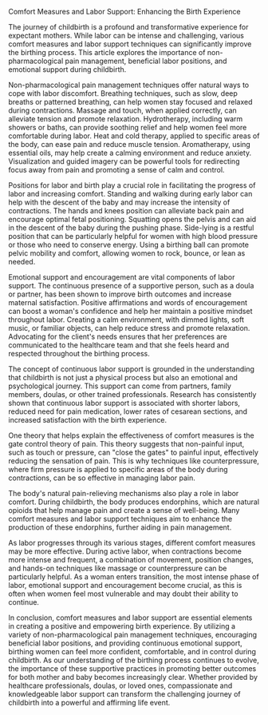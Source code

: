 Comfort Measures and Labor Support: Enhancing the Birth Experience

The journey of childbirth is a profound and transformative experience for expectant mothers. While labor can be intense and challenging, various comfort measures and labor support techniques can significantly improve the birthing process. This article explores the importance of non-pharmacological pain management, beneficial labor positions, and emotional support during childbirth.

Non-pharmacological pain management techniques offer natural ways to cope with labor discomfort. Breathing techniques, such as slow, deep breaths or patterned breathing, can help women stay focused and relaxed during contractions. Massage and touch, when applied correctly, can alleviate tension and promote relaxation. Hydrotherapy, including warm showers or baths, can provide soothing relief and help women feel more comfortable during labor. Heat and cold therapy, applied to specific areas of the body, can ease pain and reduce muscle tension. Aromatherapy, using essential oils, may help create a calming environment and reduce anxiety. Visualization and guided imagery can be powerful tools for redirecting focus away from pain and promoting a sense of calm and control.

Positions for labor and birth play a crucial role in facilitating the progress of labor and increasing comfort. Standing and walking during early labor can help with the descent of the baby and may increase the intensity of contractions. The hands and knees position can alleviate back pain and encourage optimal fetal positioning. Squatting opens the pelvis and can aid in the descent of the baby during the pushing phase. Side-lying is a restful position that can be particularly helpful for women with high blood pressure or those who need to conserve energy. Using a birthing ball can promote pelvic mobility and comfort, allowing women to rock, bounce, or lean as needed.

Emotional support and encouragement are vital components of labor support. The continuous presence of a supportive person, such as a doula or partner, has been shown to improve birth outcomes and increase maternal satisfaction. Positive affirmations and words of encouragement can boost a woman's confidence and help her maintain a positive mindset throughout labor. Creating a calm environment, with dimmed lights, soft music, or familiar objects, can help reduce stress and promote relaxation. Advocating for the client's needs ensures that her preferences are communicated to the healthcare team and that she feels heard and respected throughout the birthing process.

The concept of continuous labor support is grounded in the understanding that childbirth is not just a physical process but also an emotional and psychological journey. This support can come from partners, family members, doulas, or other trained professionals. Research has consistently shown that continuous labor support is associated with shorter labors, reduced need for pain medication, lower rates of cesarean sections, and increased satisfaction with the birth experience.

One theory that helps explain the effectiveness of comfort measures is the gate control theory of pain. This theory suggests that non-painful input, such as touch or pressure, can "close the gates" to painful input, effectively reducing the sensation of pain. This is why techniques like counterpressure, where firm pressure is applied to specific areas of the body during contractions, can be so effective in managing labor pain.

The body's natural pain-relieving mechanisms also play a role in labor comfort. During childbirth, the body produces endorphins, which are natural opioids that help manage pain and create a sense of well-being. Many comfort measures and labor support techniques aim to enhance the production of these endorphins, further aiding in pain management.

As labor progresses through its various stages, different comfort measures may be more effective. During active labor, when contractions become more intense and frequent, a combination of movement, position changes, and hands-on techniques like massage or counterpressure can be particularly helpful. As a woman enters transition, the most intense phase of labor, emotional support and encouragement become crucial, as this is often when women feel most vulnerable and may doubt their ability to continue.

In conclusion, comfort measures and labor support are essential elements in creating a positive and empowering birth experience. By utilizing a variety of non-pharmacological pain management techniques, encouraging beneficial labor positions, and providing continuous emotional support, birthing women can feel more confident, comfortable, and in control during childbirth. As our understanding of the birthing process continues to evolve, the importance of these supportive practices in promoting better outcomes for both mother and baby becomes increasingly clear. Whether provided by healthcare professionals, doulas, or loved ones, compassionate and knowledgeable labor support can transform the challenging journey of childbirth into a powerful and affirming life event.